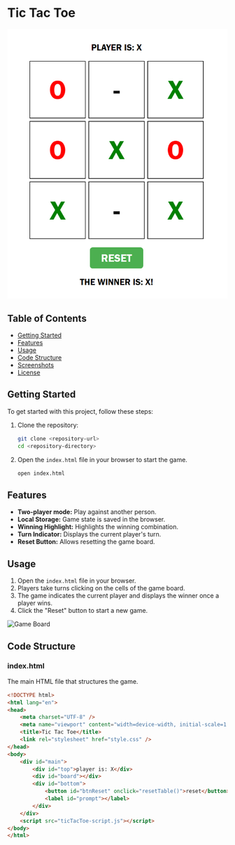 # Tic Tac Toe
<img src = "\pictures\winTicTacToe.png"></img>
## Table of Contents

- [Getting Started](#getting-started)
- [Features](#features)
- [Usage](#usage)
- [Code Structure](#code-structure)
- [Screenshots](#screenshots)
- [License](#license)

## Getting Started

To get started with this project, follow these steps:

1. Clone the repository:
    ```bash
    git clone <repository-url>
    cd <repository-directory>
    ```

2. Open the `index.html` file in your browser to start the game.

    ```bash
    open index.html
    ```

## Features

- **Two-player mode:** Play against another person.
- **Local Storage:** Game state is saved in the browser.
- **Winning Highlight:** Highlights the winning combination.
- **Turn Indicator:** Displays the current player's turn.
- **Reset Button:** Allows resetting the game board.

## Usage

1. Open the `index.html` file in your browser.
2. Players take turns clicking on the cells of the game board.
3. The game indicates the current player and displays the winner once a player wins.
4. Click the "Reset" button to start a new game.

<img src="path/to/board-image.png" alt="Game Board" width="400">

## Code Structure

### index.html

The main HTML file that structures the game.

```html
<!DOCTYPE html>
<html lang="en">
<head>
    <meta charset="UTF-8" />
    <meta name="viewport" content="width=device-width, initial-scale=1.0" />
    <title>Tic Tac Toe</title>
    <link rel="stylesheet" href="style.css" />
</head>
<body>
    <div id="main">
        <div id="top">player is: X</div>
        <div id="board"></div>
        <div id="bottom">
            <button id="btnReset" onclick="resetTable()">reset</button>
            <label id="prompt"></label>
        </div>
    </div>
    <script src="ticTacToe-script.js"></script>
</body>
</html>
